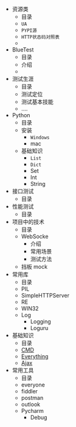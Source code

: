 + 资源类
    + 目录
    + ``UA``
    + ``PYPI源``
    + ``HTTP状态码对照表``
    +  
+ BlueTest
    + 目录
    + 介绍
    +
+ 测试生涯
    + 目录
    + 测试定位
    + 测试基本技能
    + ....
+ Python
    + 目录
    +  安装 
        + ``Windows``
        +  mac
    +  基础知识    
        + ``List``
        + ``Dict``
        + Set
        + Int
        + String
+ 接口测试
    + 目录
+ 性能测试
    + 目录
+ 项目中的技术
    + 目录
    + WebSocke
        + 介绍
        + 常用场景
        + 测试方法
    + 挡板 mock
+ 常用库
    + 目录
    + PIL
    + SimpleHTTPServer 
    + RE
    + WIN32
    + Log
        + Logging
        + Loguru
+ 基础知识
    + 目录
    +  [CMD](http://cmd)
    +  [Everything](http://everything)
    +  [Ajax](http://)
+ 常用工具
    + 目录
    +  everyone
    +  fiddler
    + postman
    + outlook
    + Pycharm
        +  Debug
